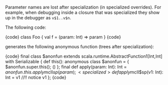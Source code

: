 Parameter names are lost after specialization (in specialized overrides). For example, when debugging inside a closure that was specialized they show up in the debugger as `v$1..v$n`.

The following code:

{code}
class Foo {
  val f = (param: Int) => param
}
{code}

generates the following anonymous function (trees after specialization):

{code}
final <synthetic> class $anonfun extends scala.runtime.AbstractFunction1[Int,Int] with Serializable {
  def this(): anonymous class $anonfun = {
    $anonfun.super.this();
    ()
  };
  final def apply(param: Int): Int = $anonfun.this.apply$mcII$sp(param);
  <specialized> def apply$mcII$sp(v1: Int): Int = v1 //!! notice v1
};
{code}
